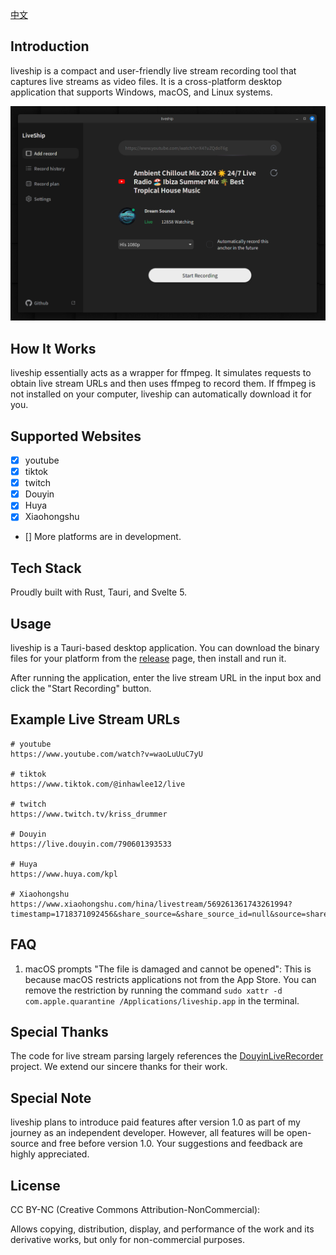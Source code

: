 [中文](README.zh.md)

## Introduction

liveship is a compact and user-friendly live stream recording tool that captures live streams as video files. It is a cross-platform desktop application that supports Windows, macOS, and Linux systems.

![image](image.png)

## How It Works

liveship essentially acts as a wrapper for ffmpeg. It simulates requests to obtain live stream URLs and then uses ffmpeg to record them. If ffmpeg is not installed on your computer, liveship can automatically download it for you.

## Supported Websites

- [x] youtube
- [x] tiktok
- [x] twitch
- [x] Douyin
- [x] Huya
- [x] Xiaohongshu
- [] More platforms are in development.

## Tech Stack

Proudly built with Rust, Tauri, and Svelte 5.

## Usage

liveship is a Tauri-based desktop application. You can download the binary files for your platform from the [release](https://github.com/jlvihv/liveship/releases/) page, then install and run it.

After running the application, enter the live stream URL in the input box and click the "Start Recording" button.

## Example Live Stream URLs

```shell
# youtube
https://www.youtube.com/watch?v=waoLuUuC7yU

# tiktok
https://www.tiktok.com/@inhawlee12/live

# twitch
https://www.twitch.tv/kriss_drummer

# Douyin
https://live.douyin.com/790601393533

# Huya
https://www.huya.com/kpl

# Xiaohongshu
https://www.xiaohongshu.com/hina/livestream/569261361743261994?timestamp=1718371092456&share_source=&share_source_id=null&source=share_out_of_app&host_id=5c878d39000000001202d5e0&xhsshare=WeixinSession&appuid=5ed89960000000000101fdef&apptime=1718371092&share_id=da64276193b44a2ba85bda5c6fba5016
```

## FAQ

1. macOS prompts "The file is damaged and cannot be opened": This is because macOS restricts applications not from the App Store. You can remove the restriction by running the command `sudo xattr -d com.apple.quarantine /Applications/liveship.app` in the terminal.

## Special Thanks

The code for live stream parsing largely references the [DouyinLiveRecorder](https://github.com/ihmily/DouyinLiveRecorder) project. We extend our sincere thanks for their work.

## Special Note

liveship plans to introduce paid features after version 1.0 as part of my journey as an independent developer. However, all features will be open-source and free before version 1.0. Your suggestions and feedback are highly appreciated.

## License

CC BY-NC (Creative Commons Attribution-NonCommercial):

Allows copying, distribution, display, and performance of the work and its derivative works, but only for non-commercial purposes.

